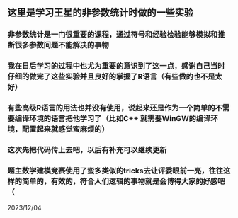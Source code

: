 ## 这里是学习王星的非参数统计时做的一些实验
### 非参数统计是一门很重要的课程，通过符号和经验检验能够模拟和推断很多参数问题不能解决的事物
### 我在日后学习的过程中也尤为重要的意识到了这一点，感谢自己当时仔细的做完了这些实验并且良好的掌握了R语言（有些做的也不是太好）
### 有些高级R语言的用法也并没有使用，说起来还是作为一个简单的不需要编译环境的语言把他学习了（比如C++ 就需要WinGW的编译环境，配置起来就感觉蛮麻烦的）
### 这次先把代码传上去吧，以后有补充可以继续更新

### 题主数学建模竞赛使用了蛮多类似的tricks去让评委眼前一亮，往往这样的简单的，有效的，符合人们逻辑的事物就是会博得大家的好感吧（

2023/12/04
